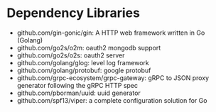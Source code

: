 # Dependency Libraries
- github.com/gin-gonic/gin: A HTTP web framework written in Go (Golang) 
- github.com/go2s/o2m: oauth2 mongodb support 
- github.com/go2s/o2s: oauth2 server 
- github.com/golang/glog: level log framework
- github.com/golang/protobuf: google protobuf
- github.com/grpc-ecosystem/grpc-gateway: gRPC to JSON proxy generator following the gRPC HTTP spec
- github.com/pborman/uuid: uuid generator
- github.com/spf13/viper: a complete configuration solution for Go


